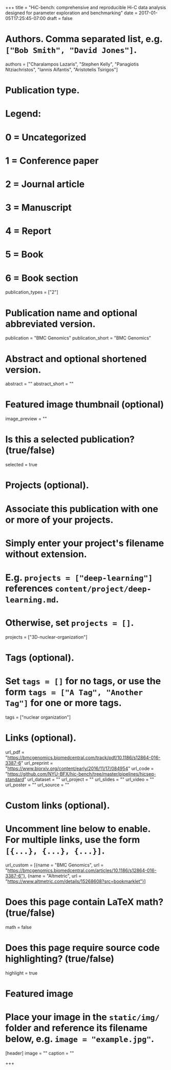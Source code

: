 +++
title = "HiC-bench: comprehensive and reproducible Hi-C data analysis designed for parameter exploration and benchmarking"
date = 2017-01-05T17:25:45-07:00
draft = false

# Authors. Comma separated list, e.g. `["Bob Smith", "David Jones"]`.
authors = ["Charalampos Lazaris", "Stephen Kelly", "Panagiotis Ntziachristos", "Iannis Aifantis", "Aristotelis Tsirigos"]

# Publication type.
# Legend:
# 0 = Uncategorized
# 1 = Conference paper
# 2 = Journal article
# 3 = Manuscript
# 4 = Report
# 5 = Book
# 6 = Book section
publication_types = ["2"]

# Publication name and optional abbreviated version.
publication = "BMC Genomics"
publication_short = "BMC Genomics"

# Abstract and optional shortened version.
abstract = ""
abstract_short = ""

# Featured image thumbnail (optional)
image_preview = ""

# Is this a selected publication? (true/false)
selected = true

# Projects (optional).
#   Associate this publication with one or more of your projects.
#   Simply enter your project's filename without extension.
#   E.g. `projects = ["deep-learning"]` references `content/project/deep-learning.md`.
#   Otherwise, set `projects = []`.
projects = ["3D-nuclear-organization"]

# Tags (optional).
#   Set `tags = []` for no tags, or use the form `tags = ["A Tag", "Another Tag"]` for one or more tags.
tags = ["nuclear organization"]

# Links (optional).
url_pdf = "https://bmcgenomics.biomedcentral.com/track/pdf/10.1186/s12864-016-3387-6"
url_preprint = "https://www.biorxiv.org/content/early/2016/11/17/084954"
url_code = "https://github.com/NYU-BFX/hic-bench/tree/master/pipelines/hicseq-standard"
url_dataset = ""
url_project = ""
url_slides = ""
url_video = ""
url_poster = ""
url_source = ""

# Custom links (optional).
#   Uncomment line below to enable. For multiple links, use the form `[{...}, {...}, {...}]`.
url_custom = [{name = "BMC Genomics", url = "https://bmcgenomics.biomedcentral.com/articles/10.1186/s12864-016-3387-6"}, {name = "Altmetric", url = "https://www.altmetric.com/details/15268608?src=bookmarklet"}]

# Does this page contain LaTeX math? (true/false)
math = false

# Does this page require source code highlighting? (true/false)
highlight = true

# Featured image
# Place your image in the `static/img/` folder and reference its filename below, e.g. `image = "example.jpg"`.
[header]
image = ""
caption = ""

+++

